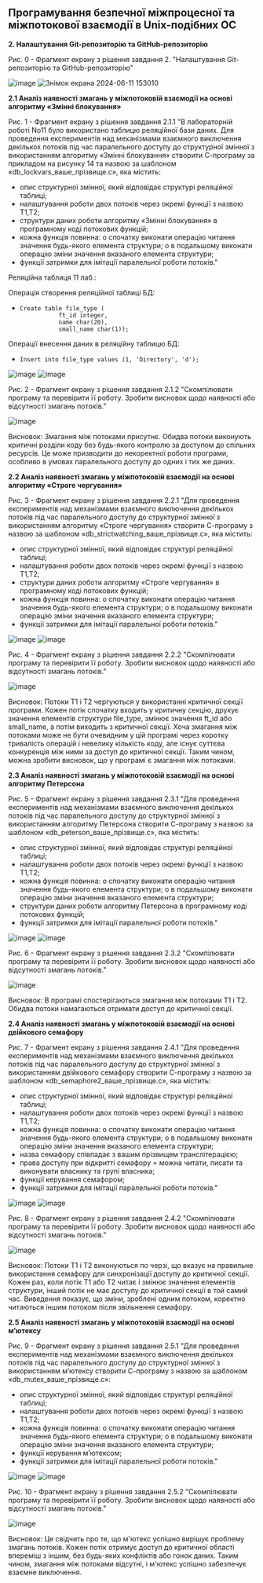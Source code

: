 ## Програмування безпечної міжпроцесної та міжпотокової взаємодії в Unix-подібних ОС

**2. Налаштування Git-репозиторію та GitHub-репозиторію**

Рис. 0 - Фрагмент екрану з рішення завдання 2. "Налаштування Git-репозиторію та GitHub-репозиторію"

![image](https://github.com/neverovalera/WebAR-Optical-telegraph/assets/162915351/c89b676a-d744-4d73-83ad-913863c8946b)
![Знімок екрана 2024-06-11 153010](https://github.com/neverovalera/WebAR-Optical-telegraph/assets/162915351/055d9253-8a4f-415b-998e-8c84bcc8fa1d)

**2.1 Аналіз наявності змагань у міжпотоковій взаємодії на основі алгоритму «Змінні блокування»**

Рис. 1 - Фрагмент екрану з рішення завдання 2.1.1 "В лабораторній роботі No11 було використано таблицю реляційної бази даних. Для проведення експериментів над механізмами взаємного виключення декількох потоків під час паралельного доступу до структурної змінної з використанням алгоритму «Змінні блокування» створити С-програму за прикладом на рисунку 14 та назвою за шаблоном «db_lockvars_ваше_прізвище.c», яка містить:
- опис структурної змінної, який відповідає структурі реляційної таблиці;
- налаштування роботи двох потоків через окремі функції з назвою T1,T2;
- структури даних роботи алгоритму «Змінні блокування» в програмному коді потокових функцій;
- кожна функція повинна:
o спочатку виконати операцію читання значення будь-якого елемента структури;
o в подальшому виконати операцію зміни значення вказаного елемента структури;
- функції затримки для імітації паралельної роботи потоків."

Реляційна таблиця 11 лаб.:

Операція створення реляційної таблиці БД: 
-     Create table file_type (
                 ft_id integer,
                 name char(20),
                 small_name char(1));
Операції внесення даних в реляційну таблицю БД:
-     Insert into file_type values (1, 'Directory', 'd');  

![image](https://github.com/neverovalera/WebAR-Optical-telegraph/assets/162915351/350d7b4d-771d-43e2-af4a-25dbf023d619)
![image](https://github.com/neverovalera/WebAR-Optical-telegraph/assets/162915351/373e8686-22ac-465a-b0a2-62101624f0cc)

Рис. 2 - Фрагмент екрану з рішення завдання 2.1.2 "Скомпілювати програму та перевірити її роботу. Зробити висновок щодо наявності або відсутності змагань потоків."

![image](https://github.com/neverovalera/WebAR-Optical-telegraph/assets/162915351/eb6b89b2-1b61-414d-b3e0-1239cb5bbb4c)

Висновок:
Змагання між потоками присутнє. Обидва потоки виконують критичні розділи коду без будь-якого контролю за доступом до спільних ресурсів. Це може призводити до некоректної роботи програми, особливо в умовах паралельного доступу до одних і тих же даних.

**2.2 Аналіз наявності змагань у міжпотоковій взаємодії на основі алгоритму «Строге чергування»**

Рис. 3 - Фрагмент екрану з рішення завдання 2.2.1 "Для проведення експериментів над механізмами взаємного виключення декількох потоків під час паралельного доступу до структурної змінної з використанням алгоритму «Строге чергування» створити С-програму з назвою за шаблоном «db_strictwatching_ваше_прізвище.c», яка містить:
- опис структурної змінної, який відповідає структурі реляційної таблиці;
- налаштування роботи двох потоків через окремі функції з назвою T1,T2;
- структури даних роботи алгоритму «Строге чергування» в програмному коді потокових функцій;
- кожна функція повинна:
o спочатку виконати операцію читання значення будь-якого елемента структури;
o в подальшому виконати операцію зміни значення вказаного елемента структури;
- функції затримки для імітації паралельної роботи потоків."

![image](https://github.com/neverovalera/WebAR-Optical-telegraph/assets/162915351/eb3aa9ba-4b40-4045-8fd4-8c812afc6084)
![image](https://github.com/neverovalera/WebAR-Optical-telegraph/assets/162915351/4ad02840-2eac-4e29-ba55-81be230e9ada)

Рис. 4 - Фрагмент екрану з рішення завдання 2.2.2 "Скомпілювати програму та перевірити її роботу. Зробити висновок щодо наявності або відсутності змагань потоків."

![image](https://github.com/neverovalera/WebAR-Optical-telegraph/assets/162915351/24a03a2a-00e4-4702-97e8-e6b013c84ca0)

Висновок:
Потоки T1 і T2 чергуються у використанні критичної секції програми. Кожен потік спочатку входить у критичну секцію, друкує значення елементів структури file_type, змінює значення ft_id або small_name, а потім виходить з критичної секції. Хоча змагання між потоками може не бути очевидним у цій програмі через коротку тривалість операцій і невелику кількість коду, але існує суттєва конкуренція між ними за доступ до критичної секції. Таким чином, можна зробити висновок, що у програмі є змагання між потоками. 

**2.3 Аналіз наявності змагань у міжпотоковій взаємодії на основі алгоритму Петерсона**

Рис. 5 - Фрагмент екрану з рішення завдання 2.3.1 "Для проведення експериментів над механізмами взаємного виключення декількох потоків під час паралельного доступу до структурної змінної з використанням алгоритму Петерсона створити С-програму з назвою за шаблоном «db_peterson_ваше_прізвище.c», яка містить:
- опис структурної змінної, який відповідає структурі реляційної таблиці;
- налаштування роботи двох потоків через окремі функції з назвою T1,T2;
- кожна функція повинна:
o спочатку виконати операцію читання значення будь-якого елемента структури;
o в подальшому виконати операцію зміни значення вказаного елемента структури;
- структури даних роботи алгоритму Петерсона в програмному коді потокових функцій;
- функції затримки для імітації паралельної роботи потоків."

![image](https://github.com/neverovalera/WebAR-Optical-telegraph/assets/162915351/66023f6d-bff7-4976-8c55-fe6096fffbe5)
![image](https://github.com/neverovalera/WebAR-Optical-telegraph/assets/162915351/d9daa6cb-cec3-4c7c-ad88-bdea28f1a70a)

Рис. 6 - Фрагмент екрану з рішення завдання 2.3.2 "Скомпілювати програму та перевірити її роботу. Зробити висновок щодо наявності або відсутності змагань потоків."

![image](https://github.com/neverovalera/WebAR-Optical-telegraph/assets/162915351/1b1b84ad-e693-4adc-80fc-9c71d5f1a324)

Висновок:
В програмі спостерігаються змагання між потоками T1 і T2. Обидва потоки намагаються отримати доступ до критичної секції. 

**2.4 Аналіз наявності змагань у міжпотоковій взаємодії на основі двійкового семафору**

Рис. 7 - Фрагмент екрану з рішення завдання 2.4.1 "Для проведення експериментів над механізмами взаємного виключення декількох потоків під час паралельного доступу до структурної змінної з використанням двійкового семафору створити С-програму з назвою за шаблоном «db_semaphore2_ваше_прізвище.c», яка містить:
- опис структурної змінної, який відповідає структурі реляційної таблиці;
- налаштування роботи двох потоків через окремі функції з назвою T1,T2;
- кожна функція повинна:
o спочатку виконати операцію читання значення будь-якого елемента структури;
o в подальшому виконати операцію зміни значення вказаного елемента структури;
- назва семафору співпадає з вашим прізвищем транслітерацією;
- права доступу при відкритті семафору = можна читати, писати та виконувати власнику та групі власника;
- функції керування семафором;
- функції затримки для імітації паралельної роботи потоків."

![image](https://github.com/neverovalera/WebAR-Optical-telegraph/assets/162915351/2b13f236-199d-4269-b6e0-cb2f360cecc1)
![image](https://github.com/neverovalera/WebAR-Optical-telegraph/assets/162915351/f595b026-58f9-44b5-9829-ab61bbc506d7)

Рис. 8 - Фрагмент екрану з рішення завдання 2.4.2 "Скомпілювати програму та перевірити її роботу. Зробити висновок щодо наявності або відсутності змагань потоків."

![image](https://github.com/neverovalera/WebAR-Optical-telegraph/assets/162915351/125df7fa-8526-4975-97c0-6eddb7b5d009)

Висновок:
Потоки T1 і T2 виконуються по черзі, що вказує на правильне використання семафору для синхронізації доступу до критичної секції. Кожен раз, коли потік T1 або T2 читає і змінює значення елементів структури, інший потік не має доступу до критичної секції в той самий час. Виведення показує, що зміни, зроблені одним потоком, коректно читаються іншим потоком після звільнення семафору.

**2.5 Аналіз наявності змагань у міжпотоковій взаємодії на основі м’ютексу**

Рис. 9 - Фрагмент екрану з рішення завдання 2.5.1 "Для проведення експериментів над механізмами взаємного виключення декількох потоків під час паралельного доступу до структурної змінної з використанням м’ютексу створити С-програму з назвою за шаблоном «db_mutex_ваше_прізвище.c»:
- опис структурної змінної, який відповідає структурі реляційної таблиці;
- налаштування роботи двох потоків через окремі функції з назвою T1,T2;
- кожна функція повинна:
o спочатку виконати операцію читання значення будь-якого елемента структури;
o в подальшому виконати операцію зміни значення вказаного елемента структури;
- функції керування м’ютексом;
- функції затримки для імітації паралельної роботи потоків."

![image](https://github.com/neverovalera/WebAR-Optical-telegraph/assets/162915351/cf4838b9-e446-43ff-92ed-e351b4d8848d)
![image](https://github.com/neverovalera/WebAR-Optical-telegraph/assets/162915351/342addf2-eb6b-48de-9d8f-4fd48b4bbf5d)

Рис. 10 - Фрагмент екрану з рішення завдання 2.5.2 "Скомпілювати програму та перевірити її роботу. Зробити висновок щодо наявності або відсутності змагань потоків."

![image](https://github.com/neverovalera/WebAR-Optical-telegraph/assets/162915351/847af005-bf67-4f99-912f-50f76df55c6c)

Висновок:
Це свідчить про те, що м'ютекс успішно вирішує проблему змагань потоків. Кожен потік отримує доступ до критичної області впереміш з іншим, без будь-яких конфліктів або гонок даних. Таким чином, змагання між потоками відсутні, і м'ютекс успішно забезпечує взаємне виключення.

